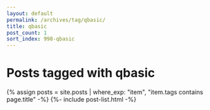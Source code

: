 ```yaml
---
layout: default
permalink: /archives/tag/qbasic/
title: qbasic
post_count: 1
sort_index: 998-qbasic
---
```

<h1 class="page-heading">Posts tagged with qbasic</h1>
{% assign posts = site.posts | where_exp: "item", "item.tags contains page.title" -%}
{%- include post-list.html -%}
